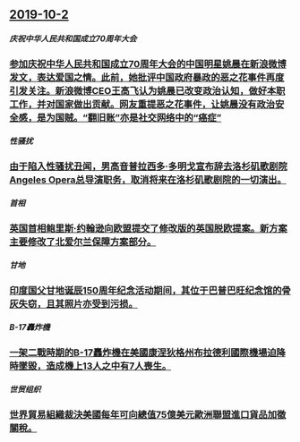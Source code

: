 ## [2019-10-2](/zh/news/2019/10/2/index.md)

##### 庆祝中华人民共和国成立70周年大会
### [参加庆祝中华人民共和国成立70周年大会的中国明星姚晨在新浪微博发文，表达爱国之情。此前，她批评中国政府暴政的恶之花事件再度引发关注。新浪微博CEO王高飞认为姚晨已改变政治认知，做好本职工作，并对国家做出贡献。网友重提恶之花事件，让姚晨没有政治安全感，是为国贼。“翻旧账”亦是社交网络中的“癌症” ](/zh/news/2019/10/2/参加庆祝中华人民共和国成立70周年大会的中国明星姚晨在新浪微博发文-表达爱国之情-此前-她批评中国政府暴政的恶之花事件再.md)
##### 性骚扰
### [ 由于陷入性骚扰丑闻，男高音普拉西多·多明戈宣布辞去洛杉矶歌剧院 Angeles Opera总导演职务，取消将来在洛杉矶歌剧院的一切演出。 ](/zh/news/2019/10/2/由于陷入性骚扰丑闻-男高音普拉西多-多明戈宣布辞去洛杉矶歌剧院-Angeles-Opera总导演职务-取消将来在洛杉矶.md)
##### 首相
### [ 英国首相鲍里斯·约翰逊向欧盟提交了修改版的英国脱欧提案。新方案主要修改了北爱尔兰保障方案部分。 ](/zh/news/2019/10/2/英国首相鲍里斯-约翰逊向欧盟提交了修改版的英国脱欧提案-新方案主要修改了北爱尔兰保障方案部分.md)
##### 甘地
### [印度国父甘地诞辰150周年纪念活动期间，其位于巴普巴旺纪念馆的骨灰失窃，且其照片亦受到污损。 ](/zh/news/2019/10/2/印度国父甘地诞辰150周年纪念活动期间-其位于巴普巴旺纪念馆的骨灰失窃-且其照片亦受到污损.md)
##### B-17轟炸機
### [一架二戰時期的B-17轟炸機在美國康涅狄格州布拉德利國際機場迫降時墜毀，造成機上13人之中有7人喪生。 ](/zh/news/2019/10/2/一架二戰時期的B-17轟炸機在美國康涅狄格州布拉德利國際機場迫降時墜毀-造成機上13人之中有7人喪生.md)
##### 世贸组织
### [世界貿易組織裁決美國每年可向總值75億美元歐洲聯盟進口貨品加徵關稅。 ](/zh/news/2019/10/2/世界貿易組織裁決美國每年可向總值75億美元歐洲聯盟進口貨品加徵關稅.md)
